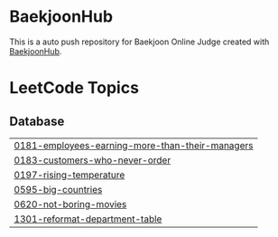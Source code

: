 # BaekjoonHub
This is a auto push repository for Baekjoon Online Judge created with [BaekjoonHub](https://github.com/BaekjoonHub/BaekjoonHub).

<!---LeetCode Topics Start-->
# LeetCode Topics
## Database
|  |
| ------- |
| [0181-employees-earning-more-than-their-managers](https://github.com/InHeeS/CodingTest/tree/master/0181-employees-earning-more-than-their-managers) |
| [0183-customers-who-never-order](https://github.com/InHeeS/CodingTest/tree/master/0183-customers-who-never-order) |
| [0197-rising-temperature](https://github.com/InHeeS/CodingTest/tree/master/0197-rising-temperature) |
| [0595-big-countries](https://github.com/InHeeS/CodingTest/tree/master/0595-big-countries) |
| [0620-not-boring-movies](https://github.com/InHeeS/CodingTest/tree/master/0620-not-boring-movies) |
| [1301-reformat-department-table](https://github.com/InHeeS/CodingTest/tree/master/1301-reformat-department-table) |
<!---LeetCode Topics End-->
